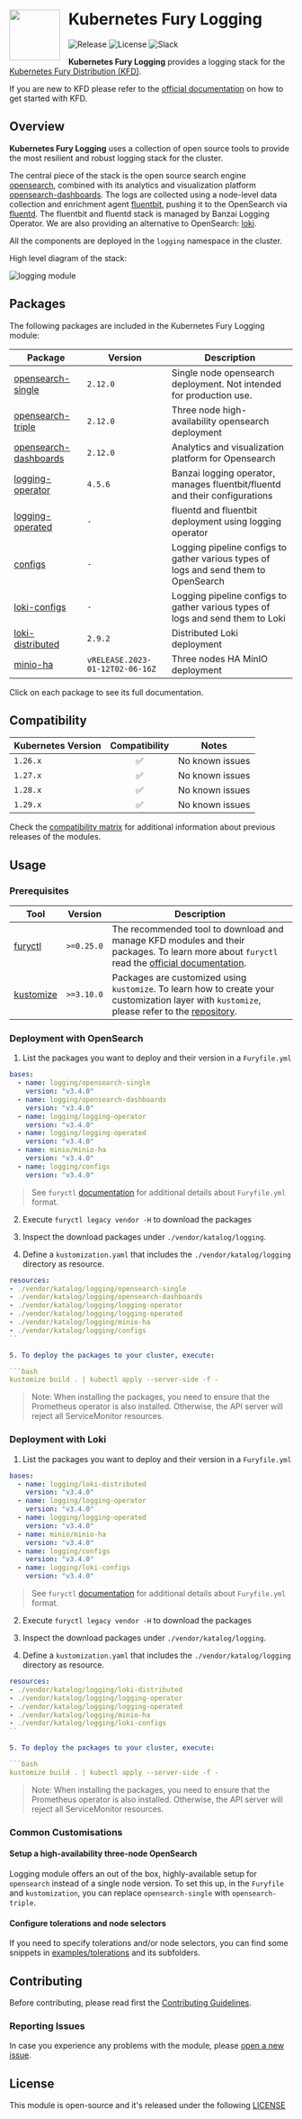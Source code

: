 <!-- markdownlint-disable MD033 MD045 -->
<h1>
    <img src="https://github.com/sighupio/fury-distribution/blob/main/docs/assets/fury-epta-white.png?raw=true" align="left" width="90" style="margin-right: 15px"/>
    Kubernetes Fury Logging
</h1>
<!-- markdownlint-enable MD033 MD045 -->

![Release](https://img.shields.io/badge/Latest%20Release-v3.4.0-blue)
![License](https://img.shields.io/github/license/sighupio/fury-kubernetes-logging?label=License)
![Slack](https://img.shields.io/badge/slack-@kubernetes/fury-yellow.svg?logo=slack&label=Slack)

<!-- <KFD-DOCS> -->

**Kubernetes Fury Logging** provides a logging stack for the [Kubernetes Fury Distribution (KFD)][kfd-repo].

If you are new to KFD please refer to the [official documentation][kfd-docs] on how to get started with KFD.

## Overview

**Kubernetes Fury Logging** uses a collection of open source tools to provide the most resilient and robust logging stack for the cluster.

The central piece of the stack is the open source search engine [opensearch][opensearch-page], combined
with its analytics and visualization platform [opensearch-dashboards][opensearch-dashboards-page].
The logs are collected using a node-level data collection and enrichment agent [fluentbit][fluentbit-page],
pushing it to the OpenSearch via [fluentd][fluentd-page]. The fluentbit and fluentd stack is managed by Banzai Logging Operator.
We are also providing an alternative to OpenSearch: [loki][loki-page].

All the components are deployed in the `logging` namespace in the cluster.

High level diagram of the stack:

![logging module](docs/images/diagram.png "Kubernetes Fury Logging")

## Packages

The following packages are included in the Kubernetes Fury Logging module:

| Package                                                | Version                         | Description                                                                          |
| ------------------------------------------------------ | ------------------------------- | ------------------------------------------------------------------------------------ |
| [opensearch-single](katalog/opensearch-single)         | `2.12.0`                        | Single node opensearch deployment. Not intended for production use.                  |
| [opensearch-triple](katalog/opensearch-triple)         | `2.12.0`                        | Three node high-availability opensearch deployment                                   |
| [opensearch-dashboards](katalog/opensearch-dashboards) | `2.12.0`                        | Analytics and visualization platform for Opensearch                                  |
| [logging-operator](katalog/logging-operator)           | `4.5.6`                         | Banzai logging operator, manages fluentbit/fluentd and their configurations          |
| [logging-operated](katalog/logging-operated)           | `-`                             | fluentd and fluentbit deployment using logging operator                              |
| [configs](katalog/configs)                             | `-`                             | Logging pipeline configs to gather various types of logs and send them to OpenSearch |
| [loki-configs](katalog/loki-configs)                   | `-`                             | Logging pipeline configs to gather various types of logs and send them to Loki       |
| [loki-distributed](katalog/loki-distributed)           | `2.9.2`                         | Distributed Loki deployment                                                          |
| [minio-ha](katalog/minio-ha)                           | `vRELEASE.2023-01-12T02-06-16Z` | Three nodes HA MinIO deployment                                                      |

Click on each package to see its full documentation.

## Compatibility

| Kubernetes Version |   Compatibility    | Notes           |
| ------------------ | :----------------: | --------------- |
| `1.26.x`           | :white_check_mark: | No known issues |
| `1.27.x`           | :white_check_mark: | No known issues |
| `1.28.x`           | :white_check_mark: | No known issues |
| `1.29.x`           | :white_check_mark: | No known issues |

Check the [compatibility matrix][compatibility-matrix] for additional information about previous releases of the modules.

## Usage

### Prerequisites

| Tool                        | Version    | Description                                                                                                                                                    |
| --------------------------- | ---------- | -------------------------------------------------------------------------------------------------------------------------------------------------------------- |
| [furyctl][furyctl-repo]     | `>=0.25.0` | The recommended tool to download and manage KFD modules and their packages. To learn more about `furyctl` read the [official documentation][furyctl-repo].     |
| [kustomize][kustomize-repo] | `>=3.10.0` | Packages are customized using `kustomize`. To learn how to create your customization layer with `kustomize`, please refer to the [repository][kustomize-repo]. |

### Deployment with OpenSearch

1. List the packages you want to deploy and their version in a `Furyfile.yml`

```yaml
bases:
  - name: logging/opensearch-single
    version: "v3.4.0"
  - name: logging/opensearch-dashboards
    version: "v3.4.0"
  - name: logging/logging-operator
    version: "v3.4.0"
  - name: logging/logging-operated
    version: "v3.4.0"
  - name: minio/minio-ha
    version: "v3.4.0"
  - name: logging/configs
    version: "v3.4.0"
```

> See `furyctl` [documentation][furyctl-repo] for additional details about `Furyfile.yml` format.

2. Execute `furyctl legacy vendor -H` to download the packages

3. Inspect the download packages under `./vendor/katalog/logging`.

4. Define a `kustomization.yaml` that includes the `./vendor/katalog/logging` directory as resource.

```yaml
resources:
- ./vendor/katalog/logging/opensearch-single
- ./vendor/katalog/logging/opensearch-dashboards
- ./vendor/katalog/logging/logging-operator
- ./vendor/katalog/logging/logging-operated
- ./vendor/katalog/logging/minio-ha
- ./vendor/katalog/logging/configs
``

5. To deploy the packages to your cluster, execute:

```bash
kustomize build . | kubectl apply --server-side -f -
```

> Note: When installing the packages, you need to ensure that the Prometheus operator is also installed.
> Otherwise, the API server will reject all ServiceMonitor resources.

### Deployment with Loki

1. List the packages you want to deploy and their version in a `Furyfile.yml`

```yaml
bases:
  - name: logging/loki-distributed
    version: "v3.4.0"
  - name: logging/logging-operator
    version: "v3.4.0"
  - name: logging/logging-operated
    version: "v3.4.0"
  - name: minio/minio-ha
    version: "v3.4.0"
  - name: logging/configs
    version: "v3.4.0"
  - name: logging/loki-configs
    version: "v3.4.0"
```

> See `furyctl` [documentation][furyctl-repo] for additional details about `Furyfile.yml` format.

2. Execute `furyctl legacy vendor -H` to download the packages

3. Inspect the download packages under `./vendor/katalog/logging`.

4. Define a `kustomization.yaml` that includes the `./vendor/katalog/logging` directory as resource.

```yaml
resources:
- ./vendor/katalog/logging/loki-distributed
- ./vendor/katalog/logging/logging-operator
- ./vendor/katalog/logging/logging-operated
- ./vendor/katalog/logging/minio-ha
- ./vendor/katalog/logging/loki-configs
``

5. To deploy the packages to your cluster, execute:

```bash
kustomize build . | kubectl apply --server-side -f -
```

> Note: When installing the packages, you need to ensure that the Prometheus operator is also installed.
> Otherwise, the API server will reject all ServiceMonitor resources.

### Common Customisations

#### Setup a high-availability three-node OpenSearch

Logging module offers an out of the box, highly-available setup for `opensearch` instead of a single node version. To set this up, in the `Furyfile` and `kustomization`, you can replace `opensearch-single` with `opensearch-triple`.

#### Configure tolerations and node selectors

If you need to specify tolerations and/or node selectors, you can find some snippets in [examples/tolerations](examples/tolerations) and its subfolders.

<!-- Links -->

[opensearch-page]: https://opensearch.org
[opensearch-dashboards-page]: https://opensearch.org
[fluentbit-page]: https://fluentbit.io/
[fluentd-page]: https://www.fluentd.org/
[loki-page]: https://grafana.com/oss/loki/
[kfd-repo]: https://github.com/sighupio/fury-distribution
[furyctl-repo]: https://github.com/sighupio/furyctl
[kustomize-repo]: https://github.com/kubernetes-sigs/kustomize
[kfd-docs]: https://docs.kubernetesfury.com/docs/distribution/
[compatibility-matrix]: https://github.com/sighupio/fury-kubernetes-logging/blob/master/docs/COMPATIBILITY_MATRIX.md

<!-- </KFD-DOCS> -->

<!-- <FOOTER> -->

## Contributing

Before contributing, please read first the [Contributing Guidelines](docs/CONTRIBUTING.md).

### Reporting Issues

In case you experience any problems with the module, please [open a new issue](https://github.com/sighupio/fury-kubernetes-logging/issues/new/choose).

## License

This module is open-source and it's released under the following [LICENSE](LICENSE)

<!-- </FOOTER> -->
